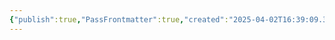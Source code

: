 ```yaml
---
{"publish":true,"PassFrontmatter":true,"created":"2025-04-02T16:39:09.372+03:00","updated":"2025-04-02T16:39:09.372+03:00"}
---
```


